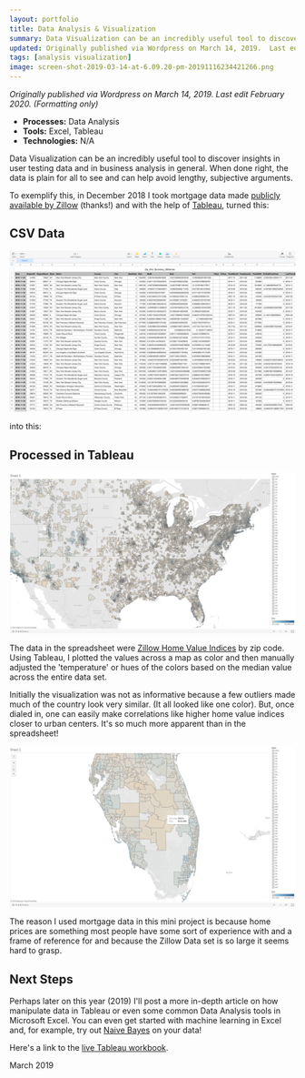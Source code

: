 ```yaml
---
layout: portfolio
title: Data Analysis & Visualization
summary: Data Visualization can be an incredibly useful tool to discover insights in user testing data and in business analysis in general. When done right, the data is plain for all to see and can help avoid lengthy, subjective arguments.
updated: Originally published via Wordpress on March 14, 2019.  Last edit March 2019.
tags: [analysis visualization]
image: screen-shot-2019-03-14-at-6.09.20-pm-20191116234421266.png
---
```


*Originally published via Wordpress on March 14, 2019.*
*Last edit February 2020. (Formatting only)*

- **Processes:** Data Analysis
- **Tools:** Excel, Tableau
- **Technologies:** N/A

Data Visualization can be an incredibly useful tool to discover insights in user testing data and in business analysis in general. When done right, the data is plain for all to see and can help avoid lengthy, subjective arguments.

To exemplify this, in December 2018 I took mortgage data made [publicly available by Zillow](https://www.zillow.com/research/data/) (thanks!) and with the help of [Tableau](https://public.tableau.com/profile/jason.james#!/), turned this:

## CSV Data

![Screen Shot 2019-03-14 at 6.04.21 PM](2019-03-14-data-analysis/screen-shot-2019-03-14-at-6.04.21-pm.png)

into this:

## Processed in Tableau

![Screen Shot 2019-03-14 at 6.09.20 PM](2019-03-14-data-analysis/screen-shot-2019-03-14-at-6.09.20-pm-20191116234421266.png)

The data in the spreadsheet were [Zillow Home Value Indices](https://www.zillow.com/info/whats-the-zillow-home-value-index/) by zip code. Using Tableau, I plotted the values across a map as color and then manually adjusted the 'temperature' or hues of the colors based on the median value across the entire data set.

Initially the visualization was not as informative because a few outliers made much of the country look very similar. (It all looked like one color). But, once dialed in, one can easily make correlations like higher home value indices closer to urban centers. It's so much more apparent than in the spreadsheet!

![Screen Shot 2019-03-14 at 6.10.29 PM](2019-03-14-data-analysis/screen-shot-2019-03-14-at-6.10.29-pm.png)

The reason I used mortgage data in this mini project is because home prices are something most people have some sort of experience with and a frame of reference for and because the Zillow Data set is so large it seems hard to grasp.

## Next Steps

Perhaps later on this year (2019) I'll post a more in-depth article on how manipulate data in Tableau or even some common Data Analysis tools in Microsoft Excel. You can even get started with machine learning in Excel and, for example, try out [Naive Bayes](https://en.wikipedia.org/wiki/Naive_Bayes_classifier) on your data!

Here's a link to the [live Tableau workbook](https://public.tableau.com/profile/jason.james#!/vizhome/USZillowHomeValueIndexbyCounty/Sheet1).

March 2019
